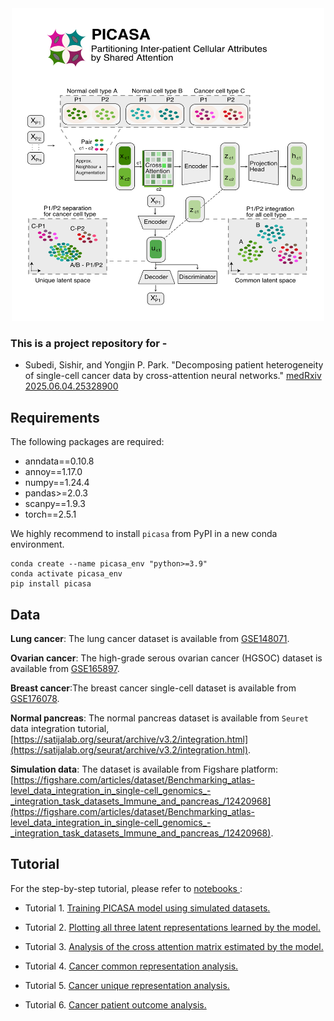 
<div align="center">
    <img src="images/picasa_workflow.png" alt="Logo" width="500" height="500">
</div>



### This is a project repository for -
- Subedi, Sishir, and  Yongjin P. Park. "Decomposing patient heterogeneity of single-cell cancer data by cross-attention neural networks." [medRxiv 2025.06.04.25328900](https://www.medrxiv.org/content/10.1101/2025.06.04.25328900v1)


## Requirements

The following packages are required:

- anndata==0.10.8
- annoy==1.17.0
- numpy==1.24.4
- pandas>=2.0.3
- scanpy==1.9.3
- torch==2.5.1

We highly recommend to install `picasa` from PyPI in a new conda environment.

```
conda create --name picasa_env "python>=3.9"
conda activate picasa_env
pip install picasa
```

## Data

**Lung cancer**: The lung cancer dataset is available from [GSE148071](https://www.ncbi.nlm.nih.gov/geo/query/acc.cgi?acc=GSE148071). 

**Ovarian cancer**: The high-grade serous ovarian cancer (HGSOC) dataset is available from [GSE165897](https://www.ncbi.nlm.nih.gov/geo/query/acc.cgi?acc=GSE165897). 

**Breast cancer**:The breast cancer single-cell dataset is available from [GSE176078](https://www.ncbi.nlm.nih.gov/geo/query/acc.cgi?acc=GSE176078). 

**Normal pancreas**: The normal pancreas dataset is available from `Seuret` data integration tutorial, [https://satijalab.org/seurat/archive/v3.2/integration.html](https://satijalab.org/seurat/archive/v3.2/integration.html).

**Simulation data**: The dataset is available from Figshare platform: [https://figshare.com/articles/dataset/Benchmarking_atlas-level_data_integration_in_single-cell_genomics_-_integration_task_datasets_Immune_and_pancreas_/12420968](https://figshare.com/articles/dataset/Benchmarking_atlas-level_data_integration_in_single-cell_genomics_-_integration_task_datasets_Immune_and_pancreas_/12420968).


## Tutorial

For the step-by-step tutorial, please refer to <a href="https://github.com/causalpathlab/picasa/tree/main/picasa_reproducibility/analysis/tutorial">
notebooks </a>:

- Tutorial 1. <a href="https://github.com/causalpathlab/picasa/tree/main/picasa_reproducibility/analysis/tutorial/1_training_picasa_model.ipynb">
 Training PICASA model using simulated datasets.</a>

- Tutorial 2. <a href="https://github.com/causalpathlab/picasa/tree/main/picasa_reproducibility/analysis/tutorial/2_plotting_all_three_latent_umaps.ipynb">
Plotting all three latent representations learned by the model.</a>

- Tutorial 3. <a href="https://github.com/causalpathlab/picasa/tree/main/picasa_reproducibility/analysis/tutorial/3_attention_matrix_analysis.ipynb">
Analysis of the cross attention matrix estimated by the model.</a>

- Tutorial 4. <a href="https://github.com/causalpathlab/picasa/tree/main/picasa_reproducibility/analysis/tutorial/4_cancer_common_representation_analysis.ipynb">
Cancer common representation analysis.</a>

- Tutorial 5. <a href="https://github.com/causalpathlab/picasa/tree/main/picasa_reproducibility/analysis/tutorial/5_cancer_unique_representation_analysis.ipynb">
Cancer unique representation analysis.</a>

- Tutorial 6. <a href="https://github.com/causalpathlab/picasa/tree/main/picasa_reproducibility/analysis/tutorial/6_cancer_patient_outcome_analysis.ipynb">
Cancer patient outcome analysis.</a>

